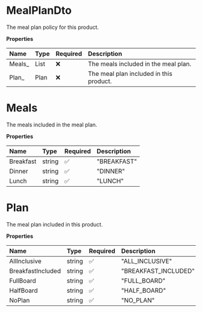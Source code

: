 # MealPlanDto

The meal plan policy for this product.

**Properties**

| Name    | Type        | Required | Description                             |
| :------ | :---------- | :------- | :-------------------------------------- |
| Meals\_ | List<Meals> | ❌       | The meals included in the meal plan.    |
| Plan\_  | Plan        | ❌       | The meal plan included in this product. |

# Meals

The meals included in the meal plan.

**Properties**

| Name      | Type   | Required | Description |
| :-------- | :----- | :------- | :---------- |
| Breakfast | string | ✅       | "BREAKFAST" |
| Dinner    | string | ✅       | "DINNER"    |
| Lunch     | string | ✅       | "LUNCH"     |

# Plan

The meal plan included in this product.

**Properties**

| Name              | Type   | Required | Description          |
| :---------------- | :----- | :------- | :------------------- |
| AllInclusive      | string | ✅       | "ALL_INCLUSIVE"      |
| BreakfastIncluded | string | ✅       | "BREAKFAST_INCLUDED" |
| FullBoard         | string | ✅       | "FULL_BOARD"         |
| HalfBoard         | string | ✅       | "HALF_BOARD"         |
| NoPlan            | string | ✅       | "NO_PLAN"            |

<!-- This file was generated by liblab | https://liblab.com/ -->
